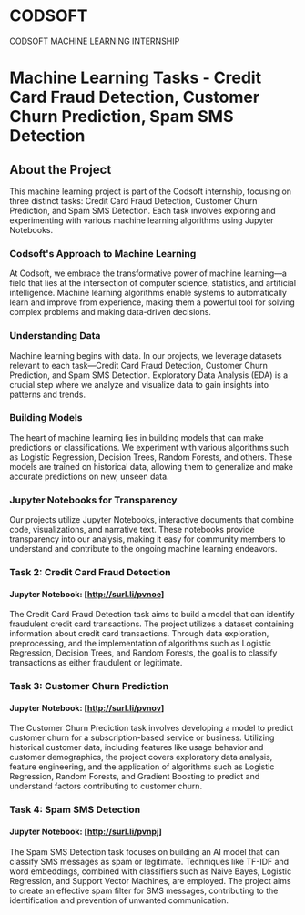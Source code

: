 
# CODSOFT
CODSOFT MACHINE LEARNING INTERNSHIP

# Machine Learning Tasks - Credit Card Fraud Detection, Customer Churn Prediction, Spam SMS Detection

## About the Project

This machine learning project is part of the Codsoft internship, focusing on three distinct tasks: Credit Card Fraud Detection, Customer Churn Prediction, and Spam SMS Detection. Each task involves exploring and experimenting with various machine learning algorithms using Jupyter Notebooks.

### Codsoft's Approach to Machine Learning

At Codsoft, we embrace the transformative power of machine learning—a field that lies at the intersection of computer science, statistics, and artificial intelligence. Machine learning algorithms enable systems to automatically learn and improve from experience, making them a powerful tool for solving complex problems and making data-driven decisions.

### Understanding Data

Machine learning begins with data. In our projects, we leverage datasets relevant to each task—Credit Card Fraud Detection, Customer Churn Prediction, and Spam SMS Detection. Exploratory Data Analysis (EDA) is a crucial step where we analyze and visualize data to gain insights into patterns and trends.

### Building Models

The heart of machine learning lies in building models that can make predictions or classifications. We experiment with various algorithms such as Logistic Regression, Decision Trees, Random Forests, and others. These models are trained on historical data, allowing them to generalize and make accurate predictions on new, unseen data.

### Jupyter Notebooks for Transparency

Our projects utilize Jupyter Notebooks, interactive documents that combine code, visualizations, and narrative text. These notebooks provide transparency into our analysis, making it easy for community members to understand and contribute to the ongoing machine learning endeavors.


### Task 2: Credit Card Fraud Detection

#### Jupyter Notebook: [http://surl.li/pvnoe]                      

The Credit Card Fraud Detection task aims to build a model that can identify fraudulent credit card transactions. The project utilizes a dataset containing information about credit card transactions. Through data exploration, preprocessing, and the implementation of algorithms such as Logistic Regression, Decision Trees, and Random Forests, the goal is to classify transactions as either fraudulent or legitimate.

### Task 3: Customer Churn Prediction

#### Jupyter Notebook: [http://surl.li/pvnov]

The Customer Churn Prediction task involves developing a model to predict customer churn for a subscription-based service or business. Utilizing historical customer data, including features like usage behavior and customer demographics, the project covers exploratory data analysis, feature engineering, and the application of algorithms such as Logistic Regression, Random Forests, and Gradient Boosting to predict and understand factors contributing to customer churn.

### Task 4: Spam SMS Detection

#### Jupyter Notebook: [http://surl.li/pvnpj]
The Spam SMS Detection task focuses on building an AI model that can classify SMS messages as spam or legitimate. Techniques like TF-IDF and word embeddings, combined with classifiers such as Naive Bayes, Logistic Regression, and Support Vector Machines, are employed. The project aims to create an effective spam filter for SMS messages, contributing to the identification and prevention of unwanted communication.

